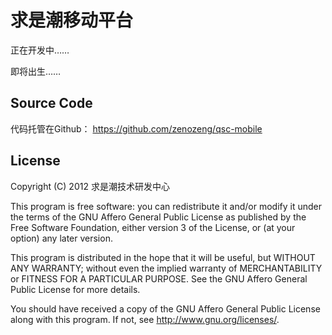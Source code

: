 # 求是潮移动平台

正在开发中……

即将出生……

## Source Code
代码托管在Github：
https://github.com/zenozeng/qsc-mobile

## License
Copyright (C) 2012 求是潮技术研发中心

This program is free software: you can redistribute it and/or modify
it under the terms of the GNU Affero General Public License as
published by the Free Software Foundation, either version 3 of the
License, or (at your option) any later version.

This program is distributed in the hope that it will be useful,
but WITHOUT ANY WARRANTY; without even the implied warranty of
MERCHANTABILITY or FITNESS FOR A PARTICULAR PURPOSE.  See the
GNU Affero General Public License for more details.

You should have received a copy of the GNU Affero General Public License
along with this program.  If not, see <http://www.gnu.org/licenses/>.
